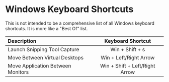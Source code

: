 # Windows Keyboard Shortcuts

This is not intended to be a comprehensive list of all Windows keyboard shortcuts.
It is more like a "Best Of" list.

| Description | Keyboard Shortcut |
| :-- | :-: |
| Launch Snipping Tool Capture | Win + Shift + s |
| Move Between Virtual Desktops | Win + Left/Right Arrow |
| Move Application Between Monitors | Win + Shift + Left/Right Arrow |
